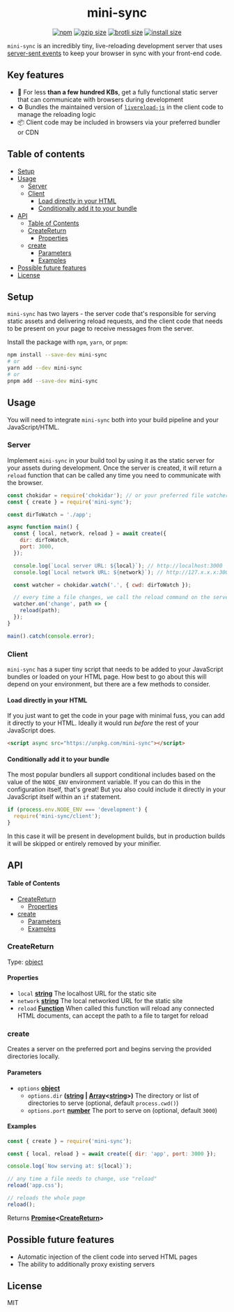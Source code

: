 <h1 align="center">
  mini-sync
</h1>
<p align="center">
  <a href="https://www.npmjs.org/package/mini-sync"><img src="https://badgen.net/npm/v/mini-sync" alt="npm"></a>
  <a href="https://unpkg.com/mini-sync/client/dist/client.umd.js"><img src="https://badgen.net/badgesize/gzip/https://unpkg.com/mini-sync/client/dist/client.umd.js" alt="gzip size"></a>
  <a href="https://unpkg.com/mini-sync/client/dist/client.umd.js"><img src="https://badgen.net/badgesize/brotli/https://unpkg.com/mini-sync/client/dist/client.umd.js" alt="brotli size"></a>
  <a href="https://packagephobia.now.sh/result?p=mini-sync"><img src="https://badgen.net/packagephobia/install/mini-sync" alt="install size"></a>
</p>

`mini-sync` is an incredibly tiny, live-reloading development server that uses [server-sent events](https://developer.mozilla.org/en-US/docs/Web/API/Server-sent_events) to keep your browser in sync with your front-end code.

## Key features

- 🦗 For less **than a few hundred KBs**, get a fully functional static server that can communicate with browsers during development
- ♻️ Bundles the maintained version of [`livereload-js`](https://github.com/livereload/livereload-js) in the client code to manage the reloading logic
- 📦 Client code may be included in browsers via your preferred bundler or CDN

## Table of contents

<!-- START doctoc generated TOC please keep comment here to allow auto update -->

<!-- DON'T EDIT THIS SECTION, INSTEAD RE-RUN doctoc TO UPDATE -->

<!-- DON'T EDIT THIS SECTION, INSTEAD RE-RUN doctoc TO UPDATE -->

- [Setup](#setup)
- [Usage](#usage)
  - [Server](#server)
  - [Client](#client)
    - [Load directly in your HTML](#load-directly-in-your-html)
    - [Conditionally add it to your bundle](#conditionally-add-it-to-your-bundle)
- [API](#api)
  - [Table of Contents](#table-of-contents)
  - [CreateReturn](#createreturn)
    - [Properties](#properties)
  - [create](#create)
    - [Parameters](#parameters)
    - [Examples](#examples)
- [Possible future features](#possible-future-features)
- [License](#license)

<!-- END doctoc generated TOC please keep comment here to allow auto update -->

## Setup

`mini-sync` has two layers - the server code that's responsible for serving static assets and delivering reload requests, and the client code that needs to be present on your page to receive messages from the server.

Install the package with `npm`, `yarn`, or `pnpm`:

```sh
npm install --save-dev mini-sync
# or
yarn add --dev mini-sync
# or
pnpm add --save-dev mini-sync
```

## Usage

You will need to integrate `mini-sync` both into your build pipeline and your JavaScript/HTML.

### Server

Implement `mini-sync` in your build tool by using it as the static server for your assets during development. Once the server is created, it will return a `reload` function that can be called any time you need to communicate with the browser.

```js
const chokidar = require('chokidar'); // or your preferred file watcher
const { create } = require('mini-sync');

const dirToWatch = './app';

async function main() {
  const { local, network, reload } = await create({
    dir: dirToWatch,
    port: 3000,
  });

  console.log(`Local server URL: ${local}`); // http://localhost:3000
  console.log(`Local network URL: ${network}`); // http://127.x.x.x:3000

  const watcher = chokidar.watch('.', { cwd: dirToWatch });

  // every time a file changes, we call the reload command on the server
  watcher.on('change', path => {
    reload(path);
  });
}

main().catch(console.error);
```

### Client

`mini-sync` has a super tiny script that needs to be added to your JavaScript bundles or loaded on your HTML page. How best to go about this will depend on your environment, but there are a few methods to consider.

#### Load directly in your HTML

If you just want to get the code in your page with minimal fuss, you can add it directly to your HTML. Ideally it would run _before_ the rest of your JavaScript does.

```html
<script async src="https://unpkg.com/mini-sync"></script>
```

#### Conditionally add it to your bundle

The most popular bundlers all support conditional includes based on the value of the `NODE_ENV` environment variable. If you can do this in the configuration itself, that's great! But you also could include it directly in your JavaScript itself within an `if` statement.

```js
if (process.env.NODE_ENV === 'development') {
  require('mini-sync/client');
}
```

In this case it will be present in development builds, but in production builds it will be skipped or entirely removed by your minifier.

## API

<!-- Generated by documentation.js. Update this documentation by updating the source code. -->

#### Table of Contents

- [CreateReturn](#createreturn)
  - [Properties](#properties)
- [create](#create)
  - [Parameters](#parameters)
  - [Examples](#examples)

### CreateReturn

Type: [object](https://developer.mozilla.org/docs/Web/JavaScript/Reference/Global_Objects/Object)

#### Properties

- `local` **[string](https://developer.mozilla.org/docs/Web/JavaScript/Reference/Global_Objects/String)** The localhost URL for the static site
- `network` **[string](https://developer.mozilla.org/docs/Web/JavaScript/Reference/Global_Objects/String)** The local networked URL for the static site
- `reload` **[Function](https://developer.mozilla.org/docs/Web/JavaScript/Reference/Statements/function)** When called this function will reload any connected HTML documents, can accept the path to a file to target for reload

### create

Creates a server on the preferred port and begins serving the provided
directories locally.

#### Parameters

- `options` **[object](https://developer.mozilla.org/docs/Web/JavaScript/Reference/Global_Objects/Object)**
  - `options.dir` **([string](https://developer.mozilla.org/docs/Web/JavaScript/Reference/Global_Objects/String) \| [Array](https://developer.mozilla.org/docs/Web/JavaScript/Reference/Global_Objects/Array)&lt;[string](https://developer.mozilla.org/docs/Web/JavaScript/Reference/Global_Objects/String)>)** The directory or list of directories to serve (optional, default `process.cwd()`)
  - `options.port` **[number](https://developer.mozilla.org/docs/Web/JavaScript/Reference/Global_Objects/Number)** The port to serve on (optional, default `3000`)

#### Examples

```javascript
const { create } = require('mini-sync');

const { local, reload } = await create({ dir: 'app', port: 3000 });

console.log(`Now serving at: ${local}`);

// any time a file needs to change, use "reload"
reload('app.css');

// reloads the whole page
reload();
```

Returns **[Promise](https://developer.mozilla.org/docs/Web/JavaScript/Reference/Global_Objects/Promise)&lt;[CreateReturn](#createreturn)>**

## Possible future features

- Automatic injection of the client code into served HTML pages
- The ability to additionally proxy existing servers

## License

MIT
